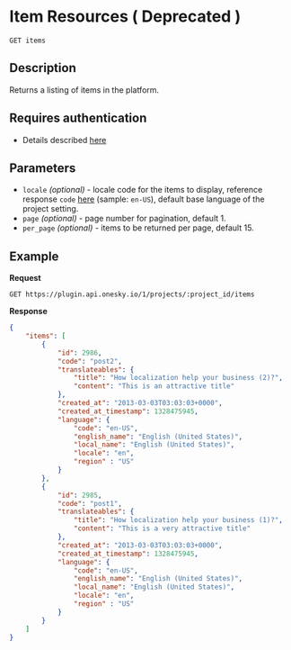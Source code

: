 # Item Resources ( Deprecated )

    GET items

## Description
Returns a listing of items in the platform.


## Requires authentication
- Details described [here](/README.md#authentication)


## Parameters
- `locale` _(optional)_ - locale code for the items to display, reference response `code` [here](/endpoints/locale/GET_locales.md#Example) (sample: `en-US`), default base language of the project setting.
- `page` _(optional)_ - page number for pagination, default 1.
- `per_page` _(optional)_ - items to be returned per page, default 15.


## Example
**Request**

    GET https://plugin.api.onesky.io/1/projects/:project_id/items

**Response**
``` json
{
    "items": [
        {
            "id": 2986,
            "code": "post2",
            "translateables": {
                "title": "How localization help your business (2)?",
                "content": "This is an attractive title"
            },
            "created_at": "2013-03-03T03:03:03+0000",
            "created_at_timestamp": 1328475945,
            "language": {
                "code": "en-US",
                "english_name": "English (United States)",
                "local_name": "English (United States)",
                "locale": "en",
                "region" : "US"
            }
        },
        {
            "id": 2985,
            "code": "post1",
            "translateables": {
                "title": "How localization help your business (1)?",
                "content": "This is a very attractive title"
            },
            "created_at": "2013-03-03T03:03:03+0000",
            "created_at_timestamp": 1328475945,
            "language": {
                "code": "en-US",
                "english_name": "English (United States)",
                "local_name": "English (United States)",
                "locale": "en",
                "region" : "US"
            }
        }
    ]
}
```
